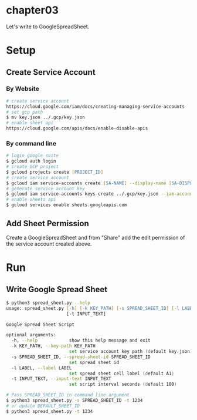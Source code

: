 # chapter03
Let's write to GoogleSpreadSheet.

# Setup
## Create Service Account
### By Website
```zsh
# create service account
https://cloud.google.com/iam/docs/creating-managing-service-accounts
# set gcp path
$ mv key.json ../.gcp/key.json
# enable sheet api
https://cloud.google.com/apis/docs/enable-disable-apis
```

### By command line
```zsh
# login google suite
$ gcloud auth login
# create GCP project
$ gcloud projects create [PROJECT_ID]
# create service account
$ gcloud iam service-accounts create [SA-NAME] --display-name [SA-DISPLAY-NAME]
# generate service account key
$ gcloud iam service-accounts keys create ../.gcp/key.json --iam-account [SA-NAME]@[PROJECT-ID].iam.gserviceaccount.com
# enable sheets api
$ gcloud services enable sheets.googleapis.com
```

## Add Sheet Permission
Create a GoogleSpreadSheet and from "Share" add the edit permission of the service account created above.

# Run
## Write Google Spread Sheet
```zsh
$ python3 spread_sheet.py --help
usage: spread_sheet.py [-h] [-k KEY_PATH] [-s SPREAD_SHEET_ID] [-l LABEL]
                       [-t INPUT_TEXT]

Google Spread Sheet Script

optional arguments:
  -h, --help            show this help message and exit
  -k KEY_PATH, --key-path KEY_PATH
                        set service account key path (default key.json)
  -s SPREAD_SHEET_ID, --spread-sheet-id SPREAD_SHEET_ID
                        set spread sheet id
  -l LABEL, --label LABEL
                        set spread sheet cell label (default A1)
  -t INPUT_TEXT, --input-text INPUT_TEXT
                        set script interval seconds (default 100)

# Pass SPREAD_SHEET_ID in command line argument
$ python3 spread_sheet.py -s SPREAD_SHEET_ID -t 1234
# or update DEFAULT_SHEET_ID
$ python3 spread_sheet.py -t 1234
```
